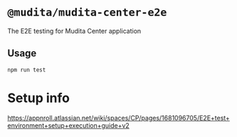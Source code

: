 # `@mudita/mudita-center-e2e`

The E2E testing for Mudita Center application

## Usage

`npm run test`

# Setup info

https://appnroll.atlassian.net/wiki/spaces/CP/pages/1681096705/E2E+test+environment+setup+execution+guide+v2
